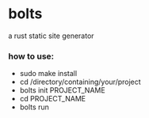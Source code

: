 # bolts
a rust static site generator


### how to use:
 - sudo make install
 - cd /directory/containing/your/project
 - bolts init PROJECT\_NAME
 - cd PROJECT\_NAME
 - bolts run
